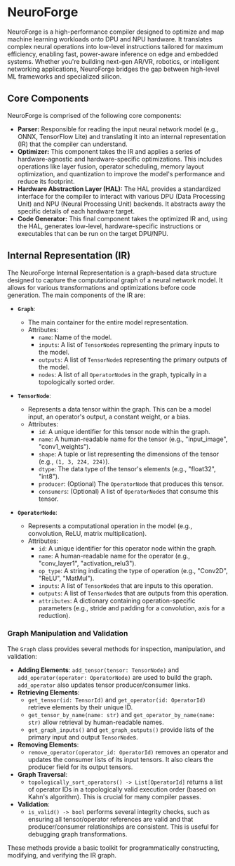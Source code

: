 # NeuroForge

NeuroForge is a high-performance compiler designed to optimize and map machine learning workloads onto DPU and NPU hardware. It translates complex neural operations into low-level instructions tailored for maximum efficiency, enabling fast, power-aware inference on edge and embedded systems. Whether you're building next-gen AR/VR, robotics, or intelligent networking applications, NeuroForge bridges the gap between high-level ML frameworks and specialized silicon.

## Core Components

NeuroForge is comprised of the following core components:

*   **Parser:** Responsible for reading the input neural network model (e.g., ONNX, TensorFlow Lite) and translating it into an internal representation (IR) that the compiler can understand.
*   **Optimizer:** This component takes the IR and applies a series of hardware-agnostic and hardware-specific optimizations. This includes operations like layer fusion, operator scheduling, memory layout optimization, and quantization to improve the model's performance and reduce its footprint.
*   **Hardware Abstraction Layer (HAL):** The HAL provides a standardized interface for the compiler to interact with various DPU (Data Processing Unit) and NPU (Neural Processing Unit) backends. It abstracts away the specific details of each hardware target.
*   **Code Generator:** This final component takes the optimized IR and, using the HAL, generates low-level, hardware-specific instructions or executables that can be run on the target DPU/NPU.

## Internal Representation (IR)

The NeuroForge Internal Representation is a graph-based data structure designed to capture the computational graph of a neural network model. It allows for various transformations and optimizations before code generation. The main components of the IR are:

*   **`Graph`**:
    *   The main container for the entire model representation.
    *   Attributes:
        *   `name`: Name of the model.
        *   `inputs`: A list of `TensorNode`s representing the primary inputs to the model.
        *   `outputs`: A list of `TensorNode`s representing the primary outputs of the model.
        *   `nodes`: A list of all `OperatorNode`s in the graph, typically in a topologically sorted order.

*   **`TensorNode`**:
    *   Represents a data tensor within the graph. This can be a model input, an operator's output, a constant weight, or a bias.
    *   Attributes:
        *   `id`: A unique identifier for this tensor node within the graph.
        *   `name`: A human-readable name for the tensor (e.g., "input_image", "conv1_weights").
        *   `shape`: A tuple or list representing the dimensions of the tensor (e.g., `(1, 3, 224, 224)`).
        *   `dtype`: The data type of the tensor's elements (e.g., "float32", "int8").
        *   `producer`: (Optional) The `OperatorNode` that produces this tensor.
        *   `consumers`: (Optional) A list of `OperatorNode`s that consume this tensor.

*   **`OperatorNode`**:
    *   Represents a computational operation in the model (e.g., convolution, ReLU, matrix multiplication).
    *   Attributes:
        *   `id`: A unique identifier for this operator node within the graph.
        *   `name`: A human-readable name for the operator (e.g., "conv_layer1", "activation_relu3").
        *   `op_type`: A string indicating the type of operation (e.g., "Conv2D", "ReLU", "MatMul").
        *   `inputs`: A list of `TensorNode`s that are inputs to this operation.
        *   `outputs`: A list of `TensorNode`s that are outputs from this operation.
        *   `attributes`: A dictionary containing operation-specific parameters (e.g., stride and padding for a convolution, axis for a reduction).

### Graph Manipulation and Validation

The `Graph` class provides several methods for inspection, manipulation, and validation:

*   **Adding Elements**: `add_tensor(tensor: TensorNode)` and `add_operator(operator: OperatorNode)` are used to build the graph. `add_operator` also updates tensor producer/consumer links.
*   **Retrieving Elements**:
    *   `get_tensor(id: TensorId)` and `get_operator(id: OperatorId)` retrieve elements by their unique ID.
    *   `get_tensor_by_name(name: str)` and `get_operator_by_name(name: str)` allow retrieval by human-readable names.
    *   `get_graph_inputs()` and `get_graph_outputs()` provide lists of the primary input and output `TensorNode`s.
*   **Removing Elements**:
    *   `remove_operator(operator_id: OperatorId)` removes an operator and updates the consumer lists of its input tensors. It also clears the producer field for its output tensors.
*   **Graph Traversal**:
    *   `topologically_sort_operators() -> List[OperatorId]` returns a list of operator IDs in a topologically valid execution order (based on Kahn's algorithm). This is crucial for many compiler passes.
*   **Validation**:
    *   `is_valid() -> bool` performs several integrity checks, such as ensuring all tensor/operator references are valid and that producer/consumer relationships are consistent. This is useful for debugging graph transformations.

These methods provide a basic toolkit for programmatically constructing, modifying, and verifying the IR graph.
